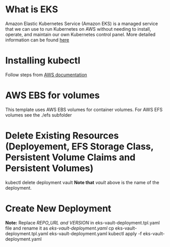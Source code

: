 # What is EKS
Amazon Elastic Kubernetes Service (Amazon EKS) is a managed service that we can use to run Kubernetes on AWS without needing to install, operate, and maintain our own Kubernetes control panel. More detailed information can be found [here](https://docs.aws.amazon.com/eks/latest/userguide/what-is-eks.html)

# Installing kubectl
Follow steps from [AWS documentation](https://docs.aws.amazon.com/eks/latest/userguide/install-kubectl.html)

# AWS EBS for volumes
This template uses AWS EBS volumes for container volumes. For AWS EFS volumes see the ./efs subfolder

# Delete Existing Resources (Deployement, EFS Storage Class, Persistent Volume Claims and Persistent Volumes)
kubectl delete deployment vault
**Note that** *vault* above is the name of the deployment.

# Create New Deployment
**Note:** Replace *REPO_URL and VERSION* in eks-vault-deployment.tpl.yaml file and rename it as *eks-vault-deployment.yaml*
cp eks-vault-deployment.tpl.yaml eks-vault-deployment.yaml
kubectl apply -f eks-vault-deployment.yaml
